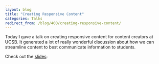 ```yaml
---
layout: blog
title: "Creating Responsive Content"
categories: Talks
redirect_from: /blog/400/creating-responsive-content/
---
```


Today I gave a talk on creating responsive content for content creators at UCSB. It generated a lot of really wonderful discussion about how we can streamline content to best communicate information to students.

Check out the [slides](https://speakerdeck.com/loganfranken/creating-responsive-content):

<script async class="speakerdeck-embed" data-id="b5d15e90f0aa01304b9c56bebfa6c61b" data-ratio="1.77777777777778" src="//speakerdeck.com/assets/embed.js"></script>

